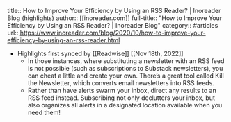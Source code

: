 title:: How to Improve Your Efficiency by Using an RSS Reader? | Inoreader Blog (highlights)
author:: [[inoreader.com]]
full-title:: "How to Improve Your Efficiency by Using an RSS Reader? | Inoreader Blog"
category:: #articles
url:: https://www.inoreader.com/blog/2020/10/how-to-improve-your-efficiency-by-using-an-rss-reader.html

- Highlights first synced by [[Readwise]] [[Nov 18th, 2022]]
	- In those instances, where substituting a newsletter with an RSS feed is not possible (such as subscriptions to Substack newsletters), you can cheat a little and create your own. There’s a great tool called Kill the Newsletter, which converts email newsletters into RSS feeds.
	- Rather than have alerts swarm your inbox, direct any results to an RSS feed instead. Subscribing not only declutters your inbox, but also organizes all alerts in a designated location available when you need them!